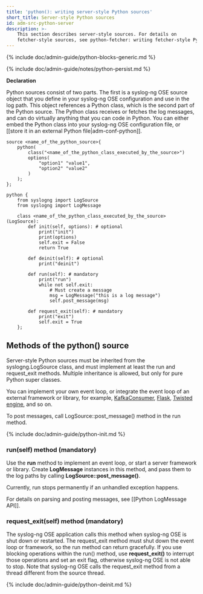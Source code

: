 ```yaml
---
title: 'python(): writing server-style Python sources'
short_title: Server-style Python sources
id: adm-src-python-server
description: >-
    This section describes server-style sources. For details on
    fetcher-style sources, see python-fetcher: writing fetcher-style Python sources.
---
```


{% include doc/admin-guide/python-blocks-generic.md %}

{% include doc/admin-guide/notes/python-persist.md %}

**Declaration**

Python sources consist of two parts. The first is a syslog-ng OSE source
object that you define in your syslog-ng OSE configuration and use in
the log path. This object references a Python class, which is the second
part of the Python source. The Python class receives or fetches the log
messages, and can do virtually anything that you can code in Python. You
can either embed the Python class into your syslog-ng OSE configuration
file, or [[store it in an external Python file|adm-conf-python]].

```config
source <name_of_the_python_source>{
    python(
        class("<name_of_the_python_class_executed_by_the_source>")
        options(
            "option1" "value1",
            "option2" "value2"
        )
    );
};
 
python {
    from syslogng import LogSource
    from syslogng import LogMessage

    class <name_of_the_python_class_executed_by_the_source>(LogSource):
        def init(self, options): # optional
            print("init")
            print(options)
            self.exit = False
            return True

        def deinit(self): # optional
            print("deinit")

        def run(self): # mandatory
            print("run")
            while not self.exit:
                # Must create a message
                msg = LogMessage("this is a log message")
                self.post_message(msg)

        def request_exit(self): # mandatory
            print("exit")
            self.exit = True
    };
```

## Methods of the python() source

Server-style Python sources must be inherited from the
syslogng.LogSource class, and must implement at least the run and
request_exit methods. Multiple inheritance is allowed, but only for
pure Python super classes.

You can implement your own event loop, or integrate the event loop of an
external framework or library, for example,
[KafkaConsumer](https://kafka-python.readthedocs.io/en/master/apidoc/KafkaConsumer.html),
[Flask](http://flask.pocoo.org/), [Twisted
engine](https://twistedmatrix.com/trac/), and so on.

To post messages, call LogSource::post_message() method in the run
method.

{% include doc/admin-guide/python-init.md %}

### run(self) method (mandatory)

Use the **run** method to implement an event loop, or start a server
framework or library. Create **LogMessage** instances in this method,
and pass them to the log paths by calling
**LogSource::post\_message()**.

Currently, run stops permanently if an unhandled exception happens.

For details on parsing and posting messages, see
[[Python LogMessage API]].

### request_exit(self) method (mandatory)

The syslog-ng OSE application calls this method when syslog-ng OSE is
shut down or restarted. The request_exit method must shut down the
event loop or framework, so the run method can return gracefully. If you
use blocking operations within the run() method, use **request_exit()**
to interrupt those operations and set an exit flag, otherwise syslog-ng
OSE is not able to stop. Note that syslog-ng OSE calls the request_exit
method from a thread different from the source thread.

{% include doc/admin-guide/python-deinit.md %}
